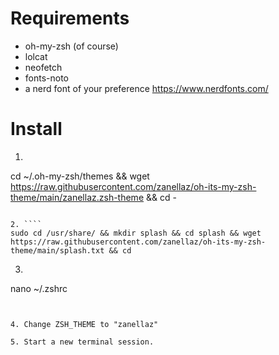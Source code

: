 # Requirements

- oh-my-zsh (of course)
- lolcat
- neofetch
- fonts-noto
- a nerd font of your preference https://www.nerdfonts.com/

# Install

1. ````
cd ~/.oh-my-zsh/themes && wget https://raw.githubusercontent.com/zanellaz/oh-its-my-zsh-theme/main/zanellaz.zsh-theme && cd -
````

2. ````
sudo cd /usr/share/ && mkdir splash && cd splash && wget https://raw.githubusercontent.com/zanellaz/oh-its-my-zsh-theme/main/splash.txt && cd
````

3. ````
nano ~/.zshrc
````


4. Change ZSH_THEME to "zanellaz"

5. Start a new terminal session.

